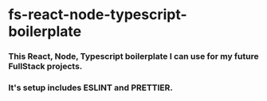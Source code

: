 # fs-react-node-typescript-boilerplate
### This React, Node, Typescript boilerplate I can use for my future FullStack projects.
### It's setup includes ESLINT and PRETTIER.
